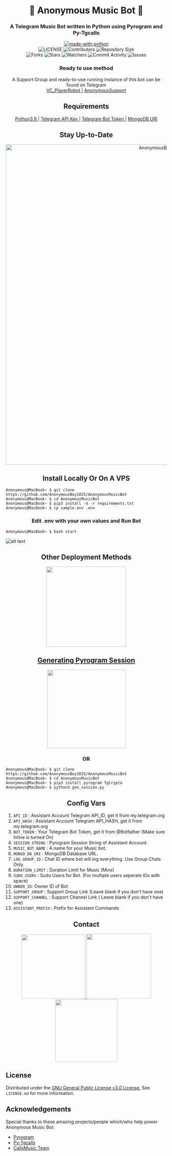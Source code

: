 <h1 align= center><b>🖤 Anonymous Music Bot 🖤</b></h1>
<h3 align = center> A Telegram Music Bot written in Python using Pyrogram and Py-Tgcalls </h3>

<p align="center">
<a href="https://python.org"><img src="http://forthebadge.com/images/badges/made-with-python.svg" alt="made-with-python"></a>
<br>
    <img src="https://img.shields.io/github/license/AnonymousBoy1025/AnonymousMusicBot?style=for-the-badge" alt="LICENSE">
    <img src="https://img.shields.io/github/contributors/AnonymousBoy1025/AnonymousMusicBot?style=for-the-badge" alt="Contributors">
    <img src="https://img.shields.io/github/repo-size/AnonymousBoy1025/AnonymousMusicBot?style=for-the-badge" alt="Repository Size"> <br>
    <img src="https://img.shields.io/github/forks/AnonymousBoy1025/AnonymousMusicBot?style=for-the-badge" alt="Forks">
    <img src="https://img.shields.io/github/stars/AnonymousBoy1025/AnonymousMusicBot?style=for-the-badge" alt="Stars">
    <img src="https://img.shields.io/github/watchers/AnonymousBoy1025/AnonymousMusicBot?style=for-the-badge" alt="Watchers">
    <img src="https://img.shields.io/github/commit-activity/w/AnonymousBoy1025/AnonymousMusicBot?style=for-the-badge" alt="Commit Activity">
    <img src="https://img.shields.io/github/issues/AnonymousBoy1025/AnonymousMusicBot?style=for-the-badge" alt="Issues">
</p>

<h3 align="center">
    Ready to use method
</h3>

<p align="center">
    A Support Group and ready-to-use running instance of this bot can be found on Telegram <br>
    <a href="https://telegram.me/VC_PlayerRobot"> VC_PlayerRobot </a> |
    <a href="https://t.me/AnonymousRobotSupport"> AnonymousSupport </a>
</p>

<h2 align="center">
   Requirements
</h2>

<p align="center">
    <a href="https://www.python.org/downloads/release/python-390/"> Python3.9 </a> |
    <a href="https://docs.pyrogram.org/intro/setup#api-keys"> Telegram API Key </a> |
    <a href="https://t.me/botfather"> Telegram Bot Token </a> |
    <a href="https://telegra.ph/How-To-get-Mongodb-URI-04-06"> MongoDB URI </a>
</p>

<h2 align="center">
   Stay Up-to-Date
</h2>

<p align="center"><img src="https://github.com/AnonymousBoy1025/AnonymousMusicBot/blob/master/Utils/star.gif" alt="AnonymousBoy1025 Github" width="1000px" /></p>



<h2 align="center">
   Install Locally Or On A VPS
</h2>


```console
Anonymous@MacBook~ $ git clone https://github.com/AnonymousBoy1025/AnonymousMusicBot
Anonymous@MacBook~ $ cd AnonymousMusicBot
Anonymous@MacBook~ $ pip3 install -U -r requirements.txt
Anonymous@MacBook~ $ cp sample.env .env
```

<h3 align="center">
    Edit <b>.env</b> with your own values and Run Bot
</h3>

```console
Anonymous@MacBook~ $ bash start
```
![alt text](https://github.com/AnonymousBoy1025/AnonymousMusicBot/blob/master/Utils/screen.png)


<h2 align="center">
   Other Deployment Methods
</h2>

<p align="center">
<a href="https://dashboard.heroku.com/new?template=https://github.com/AnonymousBoy1025/AnonymousMusicBot"><img src="https://img.shields.io/badge/Deploy%20To%20Heroku-blueviolet?style=for-the-badge&logo=heroku" width="250""/</a>  

</p>

<h2 align="center">
   Generating Pyrogram Session
</h2>

<p align="center">
<a href="https://telegram.me/AnonymousStringBot"><img src="https://img.shields.io/badge/Generate%20Pyrogram%20String-blueviolet?style=for-the-badge&logo=appveyor" width="245""/></a>
 </p>  

<h3 align="center">
    OR
</h3>

```console
Anonymous@MacBook~ $ git clone https://github.com/AnonymousBoy1025/AnonymousMusicBot
Anonymous@MacBook~ $ cd AnonymousMusicBot
Anonymous@MacBook~ $ pip3 install pyrogram TgCrypto
Anonymous@MacBook~ $ python3 gen_session.py
```


<h2 align="center">
   Config Vars
</h2>

1. `API_ID` : Assistant Account Telegram API_ID, get it from my.telegram.org
2. `API_HASH` : Assistant Account Telegram API_HASH, get it from my.telegram.org
3. `BOT_TOKEN` : Your Telegram Bot Token, get it from @Botfather (Make sure Inline is turned On)
4. `SESSION_STRING` : Pyrogram Session String of Assistant Account.
5. `MUSIC_BOT_NAME` : A name for your Music bot.
6. `MONGO_DB_URI` : MongoDB Database URL.
7. `LOG_GROUP_ID` : Chat ID where bot will log everything. Use Group Chats Only.
8. `DURATION_LIMIT` : Duration Limit for Music (Mins)
9. `SUDO_USERS` : Sudo Users for Bot. (For multiple users seperate IDs with space)
10. `OWNER_ID`: Owner ID of Bot
11. `SUPPORT_GROUP` : Support Group Link (Leave blank if you don't have one)
12. `SUPPORT_CHANNEL` : Support Channel Link ( Leave blank if you don't have one)
13. `ASSISTANT_PREFIX` : Prefix for Assistant Commands


<h2 align="center">
   Contact
</h2>

<p align="center">
<a href="https://t.me/AnonymousSupport"><img src="https://img.shields.io/badge/Anonymous%20Channel-blueviolet?style=for-the-badge&logo=telegram" width="200""/</a>
<a href="https://telegram.me/anonymous_was_bot"><img src="https://img.shields.io/badge/Contact%20Owner-blueviolet?style=for-the-badge&logo=telegram" width="202""/</a>  
<a href="https://t.me/AnonymousRobotSupport"><img src="https://img.shields.io/badge/Anonymous%20Support-blueviolet?style=for-the-badge&logo=telegram" width="195""/></a>
</p>



## License

Distributed under the [GNU General Public License v3.0 License.](https://github.com/AnonymousBoy1025/AnonymousMusicBot/blob/main/LICENSE) See `LICENSE.md` for more information.

## Acknowledgements

Special thanks to these amazing projects/people which/who help power Anonymous Music Bot:

- [Pyrogram](https://github.com/pyrogram/pyrogram)
- [Py-Tgcalls](https://github.com/pytgcalls/pytgcalls)
- [CallsMusic Team](https://github.com/Callsmusic)
